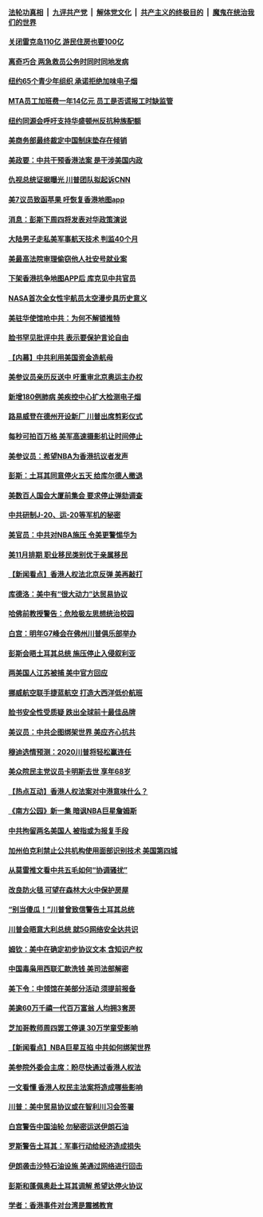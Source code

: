 ####  [法轮功真相](../../../../basic/blob/master/README.md?t=10191013) &nbsp;|&nbsp; [九评共产党](../../../../9ping.md/blob/master/README.md?t=10191013) &nbsp;|&nbsp; [解体党文化](../../../../jtdwh.md/blob/master/README.md?t=10191013)  &nbsp;|&nbsp; [共产主义的终极目的](../../../../gczydzjmd.md/blob/master/README.md?t=10191013) &nbsp;|&nbsp; [魔鬼在统治我们的世界](../../../../mgztzwmdsj.md/blob/master/README.md?t=10191013) 

#### [关闭雷克岛110亿 游民住房也要100亿](../pages/nsc412/n11598664.md?t=10191013) 

#### [离奇巧合 两急救员公务时同时同地发病](../pages/nsc412/n11598655.md?t=10191013) 

#### [纽约65个青少年组织 承诺拒绝加味电子烟](../pages/nsc412/n11598652.md?t=10191013) 

#### [MTA员工加班费一年14亿元  员工是否谎报工时缺监管](../pages/nsc412/n11598661.md?t=10191013) 

#### [纽约同源会呼吁支持华盛顿州反抗种族配额](../pages/nsc412/n11598649.md?t=10191013) 

#### [美商务部最终裁定中国制床垫存在倾销](../pages/nsc412/n11598659.md?t=10191013) 

#### [美政要：中共干预香港法案 是干涉美国内政](../pages/nsc412/n11598126.md?t=10191013) 

#### [仇视总统证据曝光 川普团队拟起诉CNN](../pages/nsc412/n11598282.md?t=10191013) 

#### [美7议员致函苹果 吁恢复香港地图app](../pages/nsc412/n11598248.md?t=10191013) 

#### [消息：彭斯下周四将发表对华政策演说](../pages/nsc412/n11597947.md?t=10191013) 

#### [大陆男子走私美军事航天技术 判监40个月](../pages/nsc412/n11597709.md?t=10191013) 

#### [美最高法院审理偷窃他人社安号就业案](../pages/nsc412/n11597751.md?t=10191013) 

#### [下架香港抗争地图APP后 库克见中共官员](../pages/nsc412/n11597594.md?t=10191013) 

#### [NASA首次全女性宇航员太空漫步具历史意义](../pages/nsc412/n11597660.md?t=10191013) 

#### [美驻华使馆呛中共：为何不解锁推特](../pages/nsc412/n11597655.md?t=10191013) 

#### [脸书罕见批评中共 表示要保护言论自由](../pages/nsc412/n11597337.md?t=10191013) 

#### [【内幕】中共利用美国资金造航母](../pages/nsc412/n11588596.md?t=10191013) 

#### [美参议员亲历反送中 吁重审北京奥运主办权](../pages/nsc412/n11597434.md?t=10191013) 

#### [新增180例肺病 美疾控中心扩大检测电子烟](../pages/nsc412/n11596938.md?t=10191013) 

#### [路易威登在德州开设新厂 川普出席剪彩仪式](../pages/nsc412/n11596907.md?t=10191013) 

#### [每秒可拍百万格 美军高速摄影机让时间停止](../pages/nsc412/n11596443.md?t=10191013) 

#### [美参议员：希望NBA为香港抗议者发声](../pages/nsc412/n11596040.md?t=10191013) 

#### [彭斯：土耳其同意停火五天 给库尔德人撤退](../pages/nsc412/n11595251.md?t=10191013) 

#### [美数百人国会大厦前集会 要求停止弹劾调查](../pages/nsc412/n11595674.md?t=10191013) 

#### [中共研制J-20、运-20等军机的秘密](../pages/nsc412/n11588039.md?t=10191013) 

#### [美官员：中共对NBA施压 令美更警惕华为](../pages/nsc412/n11595484.md?t=10191013) 

#### [美11月排期 职业移民类别优于亲属移民](../pages/nsc412/n11595269.md?t=10191013) 

#### [【新闻看点】香港人权法北京反弹 美再敲打](../pages/nsc412/n11595229.md?t=10191013) 

#### [库德洛：美中有“很大动力”达贸易协议](../pages/nsc412/n11595357.md?t=10191013) 

#### [哈佛前教授警告：危险极左思想统治校园](../pages/nsc412/n11594906.md?t=10191013) 

#### [白宫：明年G7峰会在佛州川普俱乐部举办](../pages/nsc412/n11595149.md?t=10191013) 

#### [彭斯会晤土耳其总统 施压停止入侵叙利亚](../pages/nsc412/n11594952.md?t=10191013) 

#### [两美国人江苏被捕 美中官方回应](../pages/nsc412/n11595032.md?t=10191013) 

#### [挪威航空联手捷蓝航空 打造大西洋低价航班](../pages/nsc412/n11594918.md?t=10191013) 

#### [脸书安全性受质疑 跌出全球前十最佳品牌](../pages/nsc412/n11594778.md?t=10191013) 

#### [美议员：中共企图绑架世界 美应齐心抗共](../pages/nsc412/n11592518.md?t=10191013) 

#### [穆迪选情预测：2020川普将轻松赢连任](../pages/nsc412/n11594739.md?t=10191013) 

#### [美众院民主党议员卡明斯去世 享年68岁](../pages/nsc412/n11594624.md?t=10191013) 

#### [【热点互动】香港人权法案对中港意味什么？](../pages/nsc412/n11594700.md?t=10191013) 

#### [《南方公园》新一集 暗讽NBA巨星詹姆斯](../pages/nsc412/n11594221.md?t=10191013) 

#### [中共拘留两名美国人 被指或为报复手段](../pages/nsc412/n11594161.md?t=10191013) 

#### [加州伯克利禁止公共机构使用面部识别技术 美国第四城](../pages/nsc412/n11593884.md?t=10191013) 

#### [从莫雷推文看中共五毛如何“协调骚扰”](../pages/nsc412/n11593295.md?t=10191013) 

#### [改良防火毯  可望在森林大火中保护房屋](../pages/nsc412/n11593730.md?t=10191013) 

#### [“别当傻瓜！”川普曾致信警告土耳其总统](../pages/nsc412/n11593670.md?t=10191013) 

#### [川普会晤意大利总统 就5G网络安全达共识](../pages/nsc412/n11593481.md?t=10191013) 

#### [姆钦：美中在确定初步协议文本 含知识产权](../pages/nsc412/n11593471.md?t=10191013) 

#### [中国毒枭用西联汇款洗钱 美司法部解密](../pages/nsc412/n11593021.md?t=10191013) 

#### [美下令：中领馆在美部分活动 须提前报备](../pages/nsc412/n11593129.md?t=10191013) 

#### [美逾60万千禧一代百万富翁 人均拥3套房](../pages/nsc412/n11592796.md?t=10191013) 

#### [芝加哥教师周四罢工停课 30万学童受影响](../pages/nsc412/n11592877.md?t=10191013) 

#### [【新闻看点】NBA巨星互掐 中共如何绑架世界](../pages/nsc412/n11592454.md?t=10191013) 

#### [美参院外委会主席：盼尽快通过香港人权法](../pages/nsc412/n11592902.md?t=10191013) 

#### [一文看懂 香港人权民主法案将造成哪些影响](../pages/nsc412/n11592577.md?t=10191013) 

#### [川普：美中贸易协议或在智利川习会签署](../pages/nsc412/n11592803.md?t=10191013) 

#### [白宫警告中国油轮 勿秘密运送伊朗石油](../pages/nsc412/n11592773.md?t=10191013) 

#### [罗斯警告土耳其：军事行动给经济造成损失](../pages/nsc412/n11592677.md?t=10191013) 

#### [伊朗袭击沙特石油设施 美通过网络进行回击](../pages/nsc412/n11592647.md?t=10191013) 

#### [彭斯和蓬佩奥赴土耳其调解 希望达停火协议](../pages/nsc412/n11592440.md?t=10191013) 

#### [学者：香港事件对台湾是震撼教育](../pages/nsc412/n11592394.md?t=10191013) 

